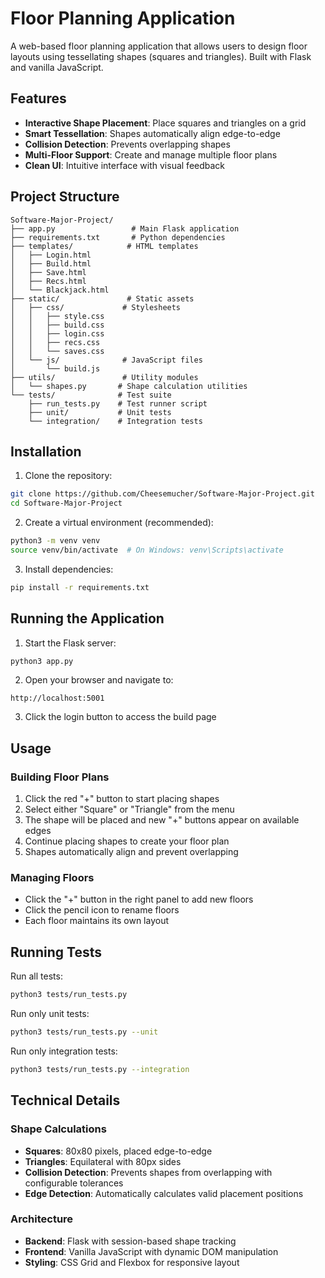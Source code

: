 # Floor Planning Application

A web-based floor planning application that allows users to design floor layouts using tessellating shapes (squares and triangles). Built with Flask and vanilla JavaScript.

## Features

- **Interactive Shape Placement**: Place squares and triangles on a grid
- **Smart Tessellation**: Shapes automatically align edge-to-edge
- **Collision Detection**: Prevents overlapping shapes
- **Multi-Floor Support**: Create and manage multiple floor plans
- **Clean UI**: Intuitive interface with visual feedback

## Project Structure

```
Software-Major-Project/
├── app.py                 # Main Flask application
├── requirements.txt       # Python dependencies
├── templates/            # HTML templates
│   ├── Login.html
│   ├── Build.html
│   ├── Save.html
│   ├── Recs.html
│   └── Blackjack.html
├── static/               # Static assets
│   ├── css/             # Stylesheets
│   │   ├── style.css
│   │   ├── build.css
│   │   ├── login.css
│   │   ├── recs.css
│   │   └── saves.css
│   └── js/              # JavaScript files
│       └── build.js
├── utils/               # Utility modules
│   └── shapes.py       # Shape calculation utilities
└── tests/              # Test suite
    ├── run_tests.py    # Test runner script
    ├── unit/           # Unit tests
    └── integration/    # Integration tests
```

## Installation

1. Clone the repository:
```bash
git clone https://github.com/Cheesemucher/Software-Major-Project.git
cd Software-Major-Project
```

2. Create a virtual environment (recommended):
```bash
python3 -m venv venv
source venv/bin/activate  # On Windows: venv\Scripts\activate
```

3. Install dependencies:
```bash
pip install -r requirements.txt
```

## Running the Application

1. Start the Flask server:
```bash
python3 app.py
```

2. Open your browser and navigate to:
```
http://localhost:5001
```

3. Click the login button to access the build page

## Usage

### Building Floor Plans

1. Click the red "+" button to start placing shapes
2. Select either "Square" or "Triangle" from the menu
3. The shape will be placed and new "+" buttons appear on available edges
4. Continue placing shapes to create your floor plan
5. Shapes automatically align and prevent overlapping

### Managing Floors

- Click the "+" button in the right panel to add new floors
- Click the pencil icon to rename floors
- Each floor maintains its own layout

## Running Tests

Run all tests:
```bash
python3 tests/run_tests.py
```

Run only unit tests:
```bash
python3 tests/run_tests.py --unit
```

Run only integration tests:
```bash
python3 tests/run_tests.py --integration
```

## Technical Details

### Shape Calculations

- **Squares**: 80x80 pixels, placed edge-to-edge
- **Triangles**: Equilateral with 80px sides
- **Collision Detection**: Prevents shapes from overlapping with configurable tolerances
- **Edge Detection**: Automatically calculates valid placement positions

### Architecture

- **Backend**: Flask with session-based shape tracking
- **Frontend**: Vanilla JavaScript with dynamic DOM manipulation
- **Styling**: CSS Grid and Flexbox for responsive layout
